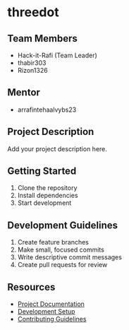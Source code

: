 # threedot

## Team Members
- Hack-it-Rafi (Team Leader)
- thabir303
- Rizon1326

## Mentor
- arrafintehaalvybs23

## Project Description
Add your project description here.

## Getting Started
1. Clone the repository
2. Install dependencies
3. Start development

## Development Guidelines
1. Create feature branches
2. Make small, focused commits
3. Write descriptive commit messages
4. Create pull requests for review

## Resources
- [Project Documentation](docs/)
- [Development Setup](docs/setup.md)
- [Contributing Guidelines](CONTRIBUTING.md)
